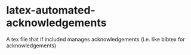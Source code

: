# latex-automated-acknowledgements
A tex file that if included manages acknowledgements (i.e. like bibtex for acknowledgements)
